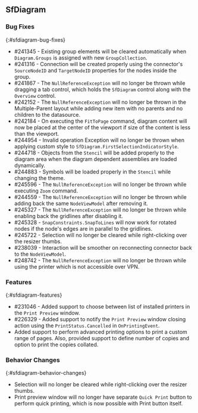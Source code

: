 ## SfDiagram

### Bug Fixes
{:#sfdiagram-bug-fixes}

* \#241345 - Existing group elements will be cleared automatically when `Diagram.Groups` is assigned with new `GroupCollection`.
* \#241316 - Connection will be created properly using the connector's `SourceNodeID` and `TargetNodeID` properties for the nodes inside the group.
* \#241867 - The `NullReferenceException` will no longer be thrown while dragging a tab control, which holds the `SfDiagram` control along with the `Overview` control.
* \#242152 - The `NullReferenceException` will no longer be thrown in the Multiple-Parent layout while adding new item with no parents and no children to the datasource.
* \#242184 - On executing the `FitToPage` command, diagram content will now be placed at the center of the viewport if size of the content is less than the viewport.
* \#244954 - Invalid operation Exception will no longer be thrown when applying custom style to `SfDiagram.FirstSelectionIndicatorStyle`.
* \#244718 - Objects from the `Stencil` will be added properly to the diagram area when the diagram dependent assemblies are loaded dynamically.
* \#244883 - Symbols will be loaded properly in the `Stencil` while changing the theme.
* \#245596 - The `NullReferenceException` will no longer be thrown while executing `Zoom` command.
* \#244559 - The `NullReferenceException` will no longer be thrown while adding back the same `NodeViewModel` after removing it.
* \#245327 - The `NullReferenceException` will no longer be thrown while enabling back the gridlines after disabling it.
* \#245328 - `SnapConstraints.SnapToLines` will now work for rotated nodes if the node's edges are in parallel to the gridlines.
* \#245722 - Selection will no longer be cleared while right-clicking over the resizer thumbs.
* \#238039 - Interaction will be smoother on reconnecting connector back to the `NodeViewModel`.
* \#248742 - The `NullReferenceException` will no longer be thrown while using the printer which is not accessible over VPN.

### Features
{:#sfdiagram-features}

* \#231046 - Added support to choose between list of installed printers in the `Print Preview` window.
* \#226329 - Added support to notify the `Print Preview` window closing action using the `PrintStatus.Cancelled` in `OnPrintingEvent`.
* Added support to perform advanced printing options to print a custom range of pages. Also, provided support to define number of copies and option to print the copies collated.

### Behavior Changes
{:#sfdiagram-behavior-changes}

* Selection will no longer be cleared while right-clicking over the resizer thumbs.
* Print preview window will no longer have separate `Quick Print` button to perform quick printing, which is now possible with Print button itself.
